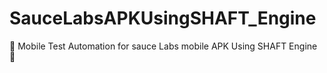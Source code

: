 # SauceLabsAPKUsingSHAFT_Engine
📲 Mobile Test Automation for sauce Labs mobile APK Using SHAFT Engine 📲
